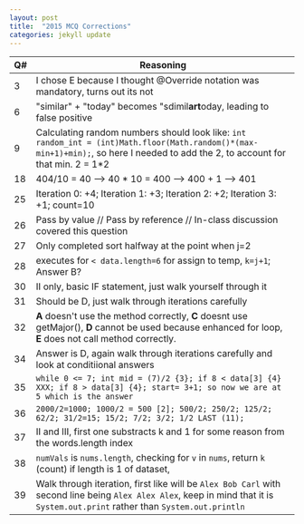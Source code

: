 ```yaml
---
layout: post
title:  "2015 MCQ Corrections"
categories: jekyll update
---
```


| Q# | Reasoning                |
|----|--------------------------|
| 3  | I chose E because I thought @Override notation was mandatory, turns out its not|
| 6  | "similar" + "today" becomes "sdimil**art**oday, leading to false positive |
| 9  | Calculating random numbers should look like: `int random_int = (int)Math.floor(Math.random()*(max-min+1)+min);`, so here I needed to add the 2, to account for that min. 2 = 1*2 |
| 18 | 404/10 = 40 --> 40 * 10 = 400 --> 400 + 1 --> 401 |
| 25 | Iteration 0: +4; Iteration 1: +3; Iteration 2: +2; Iteration 3: +1; count=10 |
| 26 | Pass by value // Pass by reference // In-class discussion covered this question|
| 27 | Only completed sort halfway at the point when j=2 |
| 28 | executes for `< data.length=6` for assign to temp,  `k=j+1`; Answer B? |
| 30 | II only, basic IF statement, just walk yourself through it |
| 31 | Should be D, just walk through iterations carefully |
| 32 | **A** doesn't use the method correctly, **C** doesnt use getMajor(), **D** cannot be used because enhanced for loop, **E** does not call method correctly. |
| 34 | Answer is D, again walk through iterations carefully and look at conditiional answers |
| 35 | `while 0 <= 7; int mid = (7)/2 {3}; if 8 < data[3] {4} XXX; if 8 > data[3] {4}; start= 3+1; so now we are at 5 which is the answer` |
| 36 | `2000/2=1000; 1000/2 = 500 [2]; 500/2; 250/2; 125/2; 62/2; 31/2=15; 15/2; 7/2; 3/2; 1/2 LAST (11);` | 
| 37 | II and III, first one substracts k and 1 for some reason from the words.length index |
| 38 | `numVals` is `nums.length`, checking for `v` in `nums`, return `k` (count) if length is 1 of dataset, 
| 39 | Walk through iteration, first like will be `Alex Bob Carl` with second line being `Alex Alex Alex`, keep in mind that it is `System.out.print` rather than `System.out.println` |
